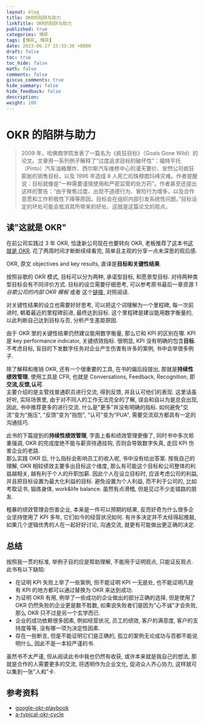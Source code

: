 ```yaml
---
layout: blog
title: OKR的陷阱与助力
linkTitle: OKR的陷阱与助力
published: true
categories: 博弈
tags: [博弈, 博弈]
date: 2023-06-27 15:33:30 +0800
draft: false
toc: true
toc_hide: false
math: false
comments: false
giscus_comments: true
hide_summary: false
hide_feedback: false
description:
weight: 100
---
```


# OKR 的陷阱与助力

> 2009 年，哈佛商学院发表了一篇名为《疯狂目标》（Goals Gone Wild）的论文。文章用一系列例子解释了“过度追求目标的破坏性”：福特平托（Pinto）汽车油箱爆炸、西尔斯汽车维修中心的漫天要价、安然公司疯狂膨胀的销售目标，以及 1996 年造成 8 人死亡的珠穆朗玛峰灾难。作者提醒说：目标就像是“一种需要谨慎使用和严密监管的处方药”。作者甚至还提出这样的警告：“由于聚焦过度、出现不道德行为、冒险行为增多，以及合作意愿和工作积极性下降等原因，目标会在组织内部引发系统性问题。”目标设定的坏处可能会抵消其所带来的好处，这就是这篇论文的观点。

## 读"这就是 OKR"

在前公司实践过 3 年 OKR, 恰逢新公司现在也要转向 OKR, 老板推荐了这本书[这就是 OKR](https://yd.qq.com/web/reader/72332cb0716aecb27234506).
花了两周时间才断断续续看完, 简单且主观的分享一点未深思的观后感.

OKR, 原文 objectives and key results, 直译是**目标和关键性结果**.

按照谷歌的 OKR 模式, 目标可以分为两种, 承诺型目标, 和愿景型目标. 对待两种类型目标会有不同评价方式. 目标的设立需要仔细思考, 可以参考原书最后一章资源 1 _谷歌公司的内部 OKR 模板_ 或者 这个[链接](https://www.whatmatters.com/resources/google-okr-playbook), 对照阅读.

对关键性结果的设立也需要好好思考, 可以把这个词理解为一个里程碑, 每一次前进时, 朝着最近的里程碑前进, 最终达到目标. 这个里程碑是建议能用数字衡量的, 以此判断自己达到目标与否, 分析产生差距原因.

由于 OKR 里的关键性结果仍然建议能用数字衡量, 那么它和 KPI 的区别在哪. KPI 是 key performance indicator, 关键绩效指标. 很明显, KPI 没有明确的包含**目标**.  
不考虑目标, 盲目的下发数字任务对企业产生伤害有许多的案例, 书中会举很多例子.

除了解释和推销 OKR, 还有一个很重要的工具, 在书的偏后段提出, 那就是**持续性绩效管理**, 使用工具是 CFR, 也就是 Conversations, Feedback, Recognition, 即**交流,反馈,认可**.  
主要介绍的是主管找普通职员进行交流, 得到反馈, 并且认可他们的表现. 这里话虽好听, 实际场景里, 由于对不同人的工作无法完全的了解, 误会和自以为是总会出现, 因此, 书中推荐更多的进行交流. 什么是"更多"并没有明确的指标. 如何避免"交流"变为"施压", "反馈"变为"抱怨", "认可"变为"PUA", 需要交流双方都具有一定的沟通技巧.

此书的下篇提到的**持续性绩效管理**, 字面上看和绩效管理更像了, 同时书中多次郑重强调, OKR 的完成度绝不能与薪资待遇挂钩, 否则会导致数字失真, 走回 KPI 伤害企业的老路.  
那么实践 OKR 后, 什么指标会影响员工的收入呢, 书中没有给出答案. 按我自己的理解, OKR 相较绩效主要多出目标这个维度, 那么有可能这个目标和公司整体的利益越相关, 越有利于个人的升职加薪. 因此个人在设立目标时, 应该考虑公司的利益, 并且把目标设置为最大化利益的目标. 避免设置为个人利益, 而不利于公司的, 比如考取证书, 锻炼身体, work&life balance. 虽然有点滑稽, 但是见过不少走错路的朋友.

粗暴的绩效管理会伤害企业, 本来是一件可以预期的结果, 反而好奇为什么很多企业坚持使用了 KPI 多年, 它们如今的经营状况如何. 有许多决定并不太经得起推敲, 如果几个逻辑优秀的人在一起好好讨论, 沟通交流, 就更有可能做出更正确的决定.

## 总结

按照我一贯的标准, 举例子目的应是帮助理解, 不能用于证明观点, 只能证反观点.  
此书有以下缺陷:

- 在证明 KPI 失败上举了一些案例, 但不能证明 KPI 一无是处, 也不能证明凡是有 KPI 的地方都可以通过替换为 OKR 来达到成功.
- 为证明 OKR 有用, 例举了一些成功的企业做出的部分正确的选择, 但是使用了 OKR 仍然失败的企业更是数不胜数, 如果说失败者们是因为"心不诚"才会失败, 那么 OKR 只不过是另一个玄学而已.
- 企业的成功依赖很多因素, 例如经营状况, 员工的绩效, 客户的满意度, 客户的支持度等等, 没有哪一项为决定性因素.
- 存在一些断言, 但是不能证明它们是正确的, 孤立的案例无论成功与否都不能说明什么, 因此不是一本较严谨的书.

虽然书不太严谨, 但从阅读此书中我也仍然有收获, 或许本来就是我自己的想法, 那就是合作的人需要更多的交流, 将透明作为企业文化, 促进众人齐心协力, 这样就可以集到一张"人和"卡.

## 参考资料

- [google-okr-playbook](https://www.whatmatters.com/resources/google-okr-playbook)
- [a-typical-okr-cycle](https://www.whatmatters.com/resources/a-typical-okr-cycle)
